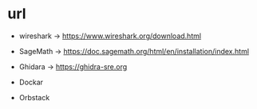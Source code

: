 # url

- wireshark
-> https://www.wireshark.org/download.html

- SageMath
-> https://doc.sagemath.org/html/en/installation/index.html

- Ghidara
-> https://ghidra-sre.org


- Dockar

- Orbstack

